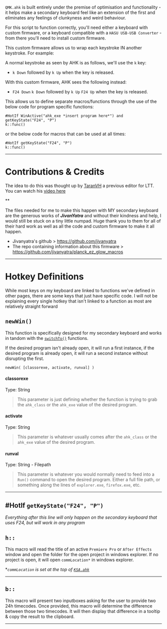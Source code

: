 `QMK.ahk` is built entirely under the premise of optimisation and functionality - it helps make a secondary keyboard feel like an extension of the first and eliminates any feelings of clunkyness and weird behaviour.

For this script to function correctly, you'll need either a keyboard with custom firmware, or a keyboard compatible with a `HASU USB-USB Converter` - from there you'll need to install custom firmware.

This custom firmware allows us to wrap each keystroke IN another keystroke. For example:

A normal keystroke as seen by AHK is as follows, we'll use the `k` key:

- `k Down` followed by `k Up` when the key is released.

With this custom firmware, AHK sees the following instead:

- `F24 Down` `k Down` followed by `k Up` `F24 Up` when the key is released.

This allows us to define separate macros/functions through the use of the below code for program specific functions:
```autohotkey
#HotIf WinActive("ahk_exe *insert program here*") and getKeyState("F24", "P")
k::func()
```
or the below code for macros that can be used at all times:
```autohotkey
#HotIf getKeyState("F24", "P")
k::func()
```
***

# Contributions & Credits
The idea to do this was thought up by [TaranVH](https://github.com/TaranVH/2nd-keyboard) a previous editor for LTT. You can watch his [video here](https://www.youtube.com/watch?v=GZEoss4XIgc)

**

The files needed for me to make this happen with MY secondary keyboard are the generous works of ***JivanYatra*** and without their kindness and help, I would still be stuck on a tiny little numpad. Huge thank you to them for all of their hard work as well as all the code and custom firmware to make it all happen.

- Jivanyatra's github > https://github.com/jivanyatra
- The repo containing information about this firmware > https://github.com/jivanyatra/planck_ez_glow_macros
***
# Hotkey Definitions
While most keys on my keyboard are linked to functions we've defined in other pages, there are some keys that just have specific code. I will not be explaining every single hotkey that isn't linked to a function as most are relatively straight forward

## `newWin()`
This function is specifically designed for my secondary keyboard and works in tandom with the [`switchTo()`](https://github.com/Tomshiii/ahk/wiki/switchTo-Functions) functions.

If the desired program isn't already open, it will run a first instance, if the desired program is already open, it will run a second instance without disrupting the first.
```
newWin( [classorexe, activate, runval] )
```
#### classorexe
Type: String
> This parameter is just defining whether the function is trying to grab the `ahk_class` or the `ahk_exe` value of the desired program.

#### activate
Type: String
> This parameter is whatever usually comes after the `ahk_class` or the `ahk_exe` value of the desired program.

#### runval
Type: String - Filepath
> This parameter is whatever you would normally need to feed into a `Run()` command to open the desired program. Either a full file path, or something along the lines of `explorer.exe`, `firefox.exe`, etc.
***

## #HotIf `getKeyState("F24", "P")`
*Everything after this line will only happen on the secondary keyboard that uses F24, but will work in any program*

## `h::`
This macro will read the title of an active `Premiere Pro` or `After Effects` window and open the folder for the open project in windows explorer. If no project is open, it will open `commLocation*` in windows explorer.

**`commLocation` is set at the top of [`KSA.ahk`](https://github.com/Tomshiii/ahk/blob/main/lib/KSA/Keyboard%20Shortcut%20Adjustments.ahk)*
***

## `b::`
This macro will present two inputboxes asking for the user to provide two 24h timecodes. Once provided, this macro will determine the difference between those two timecodes. It will then display that difference in a tooltip & copy the result to the clipboard.
***

